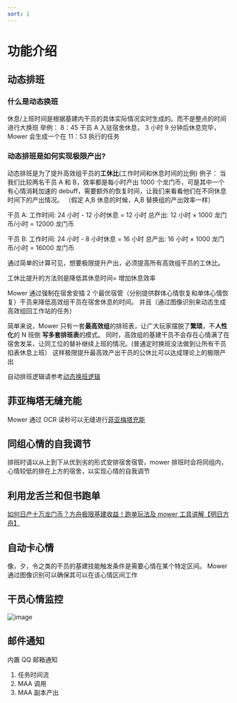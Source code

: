 ```yaml
---
sort: 1
---
```


# 功能介绍

## 动态排班

### 什么是动态换班

休息/上班时间是根据基建内干员的具体实际情况实时生成的。而不是整点的时间进行大换班
举例： 8：45 干员 A 入驻宿舍休息， 3 小时 9 分钟后休息完毕，Mower 会生成一个在 11：53 执行的任务

### 动态排班是如何实现极限产出?

动态排班是为了提升高效组干员的**工休比**(工作时间和休息时间的比例)
例子：
当我们比较两名干员 A 和 B，效率都是每小时产出 1000 个龙门币，可是其中一个有心情消耗加速的 debuff，需要额外的恢复时间，让我们来看看他们在不同休息时间下的产出情况。
（假定 A,B 休息的时候，A,B 替换组的产出效率一样）

干员 A: 工作时间: 24 小时 - 12 小时休息 = 12 小时
总产出: 12 小时 × 1000 龙门币/小时 = 12000 龙门币

干员 B:
工作时间: 24 小时 - 8 小时休息 = 16 小时
总产出: 16 小时 × 1000 龙门币/小时 = 16000 龙门币

通过简单的计算可见，想要极限提升产出，必须提高所有高效组干员的工休比。

工休比提升的方法则是降低其休息时间= 增加休息效率

Mower 通过强制在宿舍安插 2 个最优宿管（分别提供群体心情恢复和单体心情恢复）干员来降低高效组干员在宿舍休息的时间。
并且（通过图像识别来动态生成高效组回工作站的任务）

简单来说，Mower 只有一套**最高效组**的排班表，让广大玩家摆脱了**繁琐**，不**人性化**的 N 班倒 **写多套排班表**的模式。
同时，高效组的基建干员不会存在心情满了在宿舍发呆，让同工位的替补继续上班的情况。(普通定时换班没法做到让所有干员掐表休息上班）
这样极限提升最高效产出干员的公休比可以达成理论上的极限产出

自动排班逻辑请参考[动态换班逻辑](../conf/5.buildinSettings.html#动态换班休息逻辑)

## 菲亚梅塔无缝充能

Mower 通过 OCR 读秒可以无缝进行[菲亚梅塔充能](../conf/4.planValidation.html#菲亚梅塔充能)

## 同组心情的自我调节

排班时请以从上到下从优到劣的形式安排宿舍宿管，mower 排班时会将同组内，心情较低的排在上方的宿舍，以实现心情的自我调节

## 利用龙舌兰和但书跑单

[如何日产十万龙门币？方舟极限基建收益！跑单玩法及 mower 工具讲解【明日方舟】](https://www.bilibili.com/video/BV1KT411s7Ar)

## 自动卡心情

像，夕，令之类的干员的基建技能触发条件是需要心情在某个特定区间。
Mower 通过图像识别可以确保其可以在该心情区间工作

## 干员心情监控

![image](https://github.com/ArkMowers/arknights-mower/assets/33809511/d914dd12-c7a6-45ea-8821-1d63b894a871)

## 邮件通知

内置 QQ 邮箱通知

1. 任务时间流
2. MAA 调用
3. MAA 副本产出
